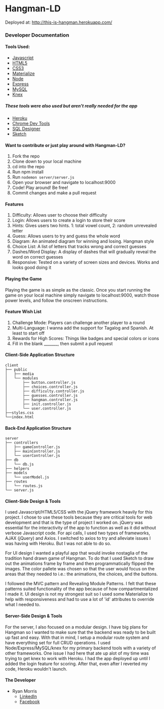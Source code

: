 # Hangman-LD

Deployed at: http://this-is-hangman.herokuapp.com/

### Developer Documentation

#### Tools Used:

* [Javascript](https://www.javascript.com/)
* [HTML5](https://www.w3.org/TR/html5/)
* [CSS3](https://www.w3schools.com/css/css3_intro.asp/)
* [Materialize](http://www.materializecss.com/)
* [Node](https://nodejs.org/en/)
* [Express](http://expressjs.com/)
* [MySQL](https://www.mysql.com/)
* [Knex](http://knexjs.org/)

##### These tools were also used but aren't really needed for the app
* [Heroku](https://www.heroku.com/)
* [Chrome Dev Tools](https://developer.chrome.com/devtools/)
* [SQL Designer](https://ondras.zarovi.cz/sql/demo/)
* [Sketch](https://sketch.io/)

#### Want to contribute or just play around with Hangman-LD?

1. Fork the repo
2. Clone down to your local machine
3. cd into the repo 
4. Run npm install
5. Run ```nodemon server/server.js```
6. Open your browser and navigate to localhost:9000
7. Code! Play around! Be free!
8. Commit changes and make a pull request

#### Features

1. Difficulty: Allows user to choose their difficulty
2. Login: Allows users to create a login to store their score
3. Hints: Gives users two hints. 1: total vowel count, 2: random unrevealed letter
4. Guess: Allows users to try and guess the whole word
5. Diagram: An animated diagram for winning and losing. Hangman style
6. Choice List: A list of letters that tracks wrong and correct guesses
7. Dashes/Word Display: A display of dashes that will gradually reveal the word on correct guesses
8. Responsive: Tested on a variety of screen sizes and devices. Works and looks good doing it

#### Playing the Game

Playing the game is as simple as the classic. Once you start running the game on your local machine simply navigate to localhost:9000, watch those power levels, and follow the onscreen instructions. 

#### Feature Wish List

1. Challenge Mode: Players can challenge another player to a round
2. Multi-Language: I wanna add the support for Tagalog and Spanish. At least to start off
3. Rewards for High Scores: Things like badges and special colors or icons 
4. Fill in the blank _______, then submit a pull request

#### Client-Side Application Structure

    client
    ├── public
    │   ├── media
    │   └── modules
    │       ├── button.controller.js
    │       ├── choices.controller.js
    │       ├── difficulty.controller.js
    │       ├── guesses.controller.js
    │       ├── hangman.controller.js
    │       ├── init.controller.js
    │       └── user.controller.js
    ├──styles.css
    └──index.html

#### Back-End Application Structure

    server
    ├── controllers
    │   ├── gameController.js
    │   ├── mainController.js
    │   └── userController.js
    ├── db
    │   └── db.js
    ├── helpers
    ├── models
    │   └── userModel.js 
    ├── routes
    │   └── routes.js
    └── server.js

#### Client-Side Design & Tools

I used Javascript/HTML5/CSS with the jQuery framework heavily for this project. I chose to use these tools because they are critical tools for web development and that is the type of project I worked on. jQuery was essential for the interactivity of the app to function as well as it did without verbose Javascript code. For api calls, I used two types of frameworks, AJAX (jQuery) and Axios. I switched to axios to try and alleviate issues I was having with Heroku. But I was not able to do so.

For UI design I wanted a playful app that would invoke nostaglia of the tradition hand drawn game of Hangman. To do that I used Sketch to draw out the animations frame by frame and then programmatically flipped the images. The color pallete was chosen so that the user would focus on the areas that they needed to i.e.: the animations, the choices, and the buttons. 

I followed the MVC pattern and Revealing Module Patterns. I felt that these patterns suited functionality of the app because of how compartmentalized I made it. UI design is not my strongest suit so I used some Materialize to help with responsiveness and had to use a lot of 'id' attributes to override what I needed to. 

#### Server-Side Design & Tools

For the server, I also focused on a modular design. I have big plans for Hangman so I wanted to make sure that the backend was ready to be built up fast and easy. With that in mind, I setup a modular route system and have everything set for full CRUD operations. I used Node/Express/MySQL/knex for my primary backend tools with a variety of other frameworks. One issue I had here that ate up alot of my time was trying to get knex to work with Heroku. I had the app deployed up until I added the login feature for scoring. After that, even after I reverted my code, Heroku wouldn't launch. 

#### The Developer

* Ryan Morris
  * [LinkedIn](https://www.linkedin.com/in/spcryanmorris/)
  * [Facebook](https://www.facebook.com/lasthurray/)
